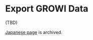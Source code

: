 # Export GROWI Data

(TBD)

[Japanese page](../../../../ja/admin-guide/management-cookbook/export.md) is archived.

